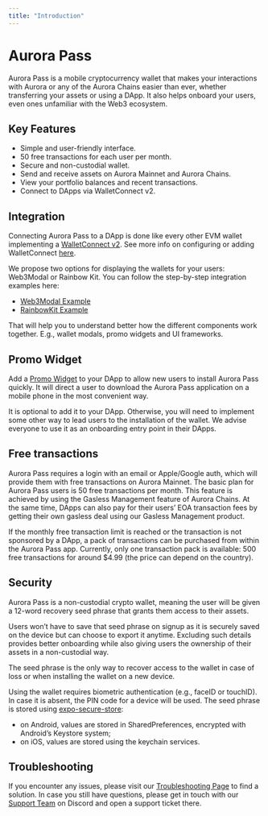 ```yaml
---
title: "Introduction"
---
```


# Aurora Pass

Aurora Pass is a mobile cryptocurrency wallet that makes your interactions with Aurora or any of the Aurora Chains easier than ever, whether transferring your assets or using a DApp.
It also helps onboard your users, even ones unfamiliar with the Web3 ecosystem.

## Key Features

- Simple and user-friendly interface.
- 50 free transactions for each user per month.
- Secure and non-custodial wallet.
- Send and receive assets on Aurora Mainnet and Aurora Chains.
- View your portfolio balances and recent transactions.
- Connect to DApps via WalletConnect v2.

## Integration

Connecting Aurora Pass to a DApp is done like every other EVM wallet implementing a [WalletConnect v2](https://docs.walletconnect.com/).
See more info on configuring or adding WalletConnect [here](/onboard/wallet-connect).

We propose two options for displaying the wallets for your users: Web3Modal or Rainbow Kit. You can follow the step-by-step integration examples here:

- [Web3Modal Example](/onboard/wallets/web3modal#integrate-web3modal)
- [RainbowKit Example](/onboard/wallets/rainbowkit#integrate-rainbowkit)

That will help you to understand better how the different components work together. E.g., wallet modals, promo widgets and UI frameworks.

## Promo Widget

Add a [Promo Widget](/onboard/promo-widget) to your DApp to allow new users to install Aurora Pass quickly.
It will direct a user to download the Aurora Pass application on a mobile phone in the most convenient way.

It is optional to add it to your DApp. Otherwise, you will need to implement some other way to lead users to the installation of the wallet.
We advise everyone to use it as an onboarding entry point in their DApps.

## Free transactions

Aurora Pass requires a login with an email or Apple/Google auth, which will provide them with free transactions on Aurora Mainnet.
The basic plan for Aurora Pass users is 50 free transactions per month. This feature is achieved by using the Gasless Management feature of Aurora Chains.
At the same time, DApps can also pay for their users’ EOA transaction fees by getting their own gasless deal using our Gasless Management product.

If the monthly free transaction limit is reached or the transaction is not sponsored by a DApp, a pack of transactions can be purchased from within the Aurora Pass app.
Currently, only one transaction pack is available: 500 free transactions for around $4.99 (the price can depend on the country).

## Security

Aurora Pass is a non-custodial crypto wallet, meaning the user will be given a 12-word recovery seed phrase that grants them access to their assets.

Users won’t have to save that seed phrase on signup as it is securely saved on the device but can choose to export it anytime.
Excluding such details provides better onboarding while also giving users the ownership of their assets in a non-custodial way.

The seed phrase is the only way to recover access to the wallet in case of loss or when installing the wallet on a new device.

Using the wallet requires biometric authentication (e.g., faceID or touchID). In case it is absent, the PIN code for a device will be used.
The seed phrase is stored using [expo-secure-store](https://docs.expo.dev/versions/latest/sdk/securestore/):

- on Android, values are stored in SharedPreferences, encrypted with Android’s Keystore system;
- on iOS, values are stored using the keychain services.

## Troubleshooting

If you encounter any issues, please visit our [Troubleshooting Page](/onboard/troubleshooting) to find a solution.
In case you still have questions, please get in touch with our [Support Team](https://discord.gg/auroralabs)
on Discord and open a support ticket there.
